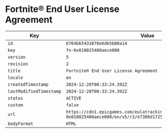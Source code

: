 # Fortnite® End User License Agreement

| Key | Value |
| --- | ----- |
| `id` | `6764bb5433878e6d65b80a14` |
| `key` | `fn-0x010025400aece000` |
| `version` | `5` |
| `revision` | `2` |
| `title` | `Fortnite® End User License Agreement` |
| `locale` | `en` |
| `createdTimestamp` | `2024-12-20T00:33:24.392Z` |
| `lastModifiedTimestamp` | `2024-12-20T00:33:24.392Z` |
| `status` | `ACTIVE` |
| `custom` | `false` |
| `url` | `https://cdn1.epicgames.com/eulatracking-download/fn-0x010025400aece000/en/v5/r2/e7386d17257ffb4623506709fd5f3a9f.pdf` |
| `bodyFormat` | `HTML` |
